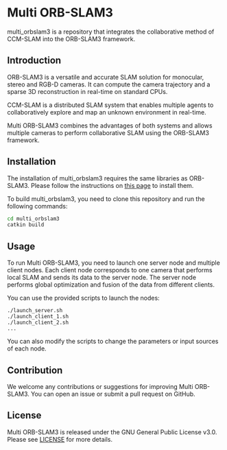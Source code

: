 # Multi ORB-SLAM3

multi_orbslam3 is a repository that integrates the collaborative method of CCM-SLAM into the ORB-SLAM3 framework.

## Introduction

ORB-SLAM3 is a versatile and accurate SLAM solution for monocular, stereo and RGB-D cameras. It can compute the camera trajectory and a sparse 3D reconstruction in real-time on standard CPUs.

CCM-SLAM is a distributed SLAM system that enables multiple agents to collaboratively explore and map an unknown environment in real-time.

Multi ORB-SLAM3 combines the advantages of both systems and allows multiple cameras to perform collaborative SLAM using the ORB-SLAM3 framework.

## Installation

The installation of multi_orbslam3 requires the same libraries as ORB-SLAM3. Please follow the instructions on [this page](https://github.com/UZ-SLAMLab/ORB_SLAM3#1-prerequisites) to install them.

To build multi_orbslam3, you need to clone this repository and run the following commands:

```bash
cd multi_orbslam3 
catkin build

```
## Usage

To run Multi ORB-SLAM3, you need to launch one server node and multiple client nodes. Each client node corresponds to one camera that performs local SLAM and sends its data to the server node. The server node performs global optimization and fusion of the data from different clients.

You can use the provided scripts to launch the nodes:

```
./launch_server.sh 
./launch_client_1.sh 
./launch_client_2.sh
...
```

You can also modify the scripts to change the parameters or input sources of each node.

## Contribution

We welcome any contributions or suggestions for improving Multi ORB-SLAM3. You can open an issue or submit a pull request on GitHub.

## License

Multi ORB-SLAM3 is released under the GNU General Public License v3.0. Please see [LICENSE](https://github.com/UZ-SLAMLab/ORB_SLAM3/blob/master/License-gpl.txt) for more details.

